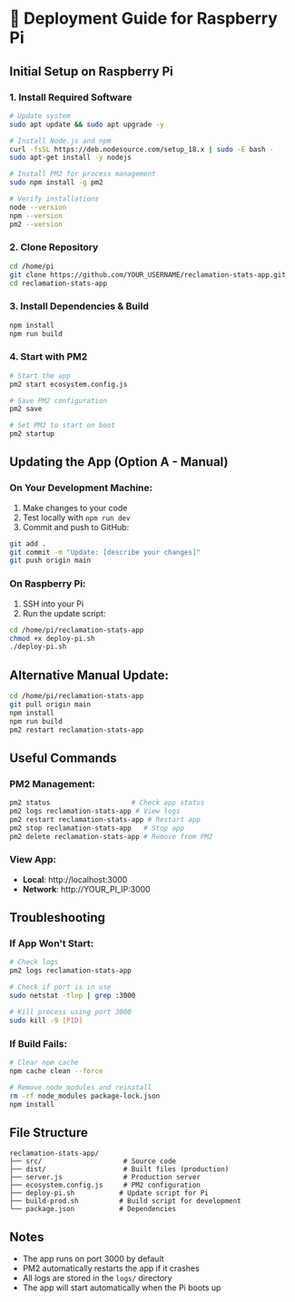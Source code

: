 # 🚀 Deployment Guide for Raspberry Pi

## **Initial Setup on Raspberry Pi**

### **1. Install Required Software**
```bash
# Update system
sudo apt update && sudo apt upgrade -y

# Install Node.js and npm
curl -fsSL https://deb.nodesource.com/setup_18.x | sudo -E bash -
sudo apt-get install -y nodejs

# Install PM2 for process management
sudo npm install -g pm2

# Verify installations
node --version
npm --version
pm2 --version
```

### **2. Clone Repository**
```bash
cd /home/pi
git clone https://github.com/YOUR_USERNAME/reclamation-stats-app.git
cd reclamation-stats-app
```

### **3. Install Dependencies & Build**
```bash
npm install
npm run build
```

### **4. Start with PM2**
```bash
# Start the app
pm2 start ecosystem.config.js

# Save PM2 configuration
pm2 save

# Set PM2 to start on boot
pm2 startup
```

## **Updating the App (Option A - Manual)**

### **On Your Development Machine:**
1. Make changes to your code
2. Test locally with `npm run dev`
3. Commit and push to GitHub:
```bash
git add .
git commit -m "Update: [describe your changes]"
git push origin main
```

### **On Raspberry Pi:**
1. SSH into your Pi
2. Run the update script:
```bash
cd /home/pi/reclamation-stats-app
chmod +x deploy-pi.sh
./deploy-pi.sh
```

## **Alternative Manual Update:**
```bash
cd /home/pi/reclamation-stats-app
git pull origin main
npm install
npm run build
pm2 restart reclamation-stats-app
```

## **Useful Commands**

### **PM2 Management:**
```bash
pm2 status                    # Check app status
pm2 logs reclamation-stats-app # View logs
pm2 restart reclamation-stats-app # Restart app
pm2 stop reclamation-stats-app   # Stop app
pm2 delete reclamation-stats-app # Remove from PM2
```

### **View App:**
- **Local**: http://localhost:3000
- **Network**: http://YOUR_PI_IP:3000

## **Troubleshooting**

### **If App Won't Start:**
```bash
# Check logs
pm2 logs reclamation-stats-app

# Check if port is in use
sudo netstat -tlnp | grep :3000

# Kill process using port 3000
sudo kill -9 [PID]
```

### **If Build Fails:**
```bash
# Clear npm cache
npm cache clean --force

# Remove node_modules and reinstall
rm -rf node_modules package-lock.json
npm install
```

## **File Structure**
```
reclamation-stats-app/
├── src/                    # Source code
├── dist/                   # Built files (production)
├── server.js               # Production server
├── ecosystem.config.js     # PM2 configuration
├── deploy-pi.sh           # Update script for Pi
├── build-prod.sh          # Build script for development
└── package.json           # Dependencies
```

## **Notes**
- The app runs on port 3000 by default
- PM2 automatically restarts the app if it crashes
- All logs are stored in the `logs/` directory
- The app will start automatically when the Pi boots up
